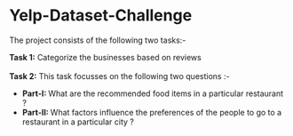 # Yelp-Dataset-Challenge
The project consists of the following two tasks:- <br/>

<b>Task 1:</b> Categorize the businesses based on reviews <br/><br/>
<b>Task 2:</b> This task focusses on the following two questions :- <br/> 
<ul>
  <li> <b> Part-I: </b>What are the recommended food items in a particular restaurant ? </li>
   <li> <b> Part-II: </b>What factors influence the preferences of the people to go to a restaurant in a particular city ? </li>
</ul>
